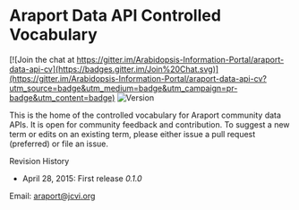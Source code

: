 # Araport Data API Controlled Vocabulary

[![Join the chat at https://gitter.im/Arabidopsis-Information-Portal/araport-data-api-cv](https://badges.gitter.im/Join%20Chat.svg)](https://gitter.im/Arabidopsis-Information-Portal/araport-data-api-cv?utm_source=badge&utm_medium=badge&utm_campaign=pr-badge&utm_content=badge) ![Version](http://img.shields.io/badge/version-0.1.0-brightgreen.svg)

This is the home of the controlled vocabulary for Araport community data APIs. It is open for community feedback and contribution. To suggest a new term or edits on an existing term, please either issue a pull request (preferred) or file an issue.

Revision History
* April 28, 2015: First release *0.1.0*

Email: araport@jcvi.org
